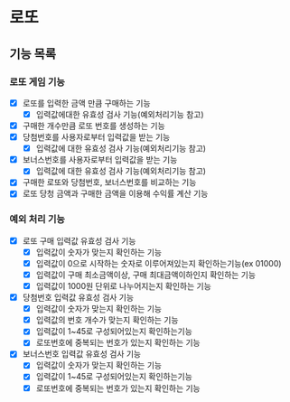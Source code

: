 # 로또

## 기능 목록

### 로또 게임 기능
- [x] 로또를 입력한 금액 만큼 구매하는 기능
  - [x] 입력값에대한 유효성 검사 기능(예외처리기능 참고)
- [x] 구매한 개수만큼 로또 번호를 생성하는 기능
- [x] 당첨번호를 사용자로부터 입력값을 받는 기능
  - [x] 입력값에 대한 유효성 검사 기능(예외처리기능 참고)
- [x] 보너스번호를 사용자로부터 입력값을 받는 기능
  - [x] 입력값에 대한 유효성 검사 기능(예외처리기능 참고)
- [x] 구매한 로또와 당첨번호, 보너스번호를 비교하는 기능
- [x] 로또 당청 금액과 구매한 금액을 이용해 수익률 계산 기능

### 예외 처리 기능
- [x] 로또 구매 입력값 유효성 검사 기능
  - [x] 입력값이 숫자가 맞는지 확인하는 기능
  - [x] 입력값이 0으로 시작하는 숫자로 이루어져있는지 확인하는기능(ex 01000)
  - [x] 입력값이 구매 최소금액이상, 구매 최대금액이하인지 확인하는 기능
  - [x] 입력값이 1000원 단위로 나누어지는지 확인하는 기능
- [x] 당첨번호 입력값 유효성 검사 기능
  - [x] 입력값이 숫자가 맞는지 확인하는 기능
  - [x] 입력값의 번호 개수가 맞는지 확인하는 기능
  - [x] 입력값이 1~45로 구성되어있는지 확인하는기능
  - [x] 로또번호에 중복되는 번호가 있는지 확인하는 기능
- [x] 보너스번호 입력값 유효성 검사 기능
  - [x] 입력값이 숫자가 맞는지 확인하는 기능
  - [x] 입력값이 1~45로 구성되어있는지 확인하는기능
  - [x] 로또번호에 중복되는 번호가 있는지 확인하는 기능